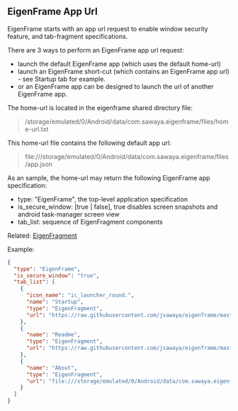 ## EigenFrame App Url

EigenFrame starts with an app url request to enable window security feature, 
and tab-fragment specifications.  

There are 3 ways to perform an EigenFrame app url request:
* launch the default EigenFrame app (which uses the default home-url)
* launch an EigenFrame short-cut (which contains an EigenFrame app url) - see Startup tab for example.
* or an EigenFrame app can be designed to launch the url of another EigenFrame app.

The home-url is located in the eigenframe shared directory file: 
> /storage/emulated/0/Android/data/com.sawaya.eigenframe/files/home-url.txt

This home-url file contains the following default app url:
> file:///storage/emulated/0/Android/data/com.sawaya.eigenframe/files/app.json

As an sample, the home-url may return the following EigenFrame app specification:

* type: "EigenFrame", the top-level application specification 
* is_secure_window: [true | false], true disables screen snapshots and android task-manager screen view
* tab_list: sequence of EigenFragment components

Related:
[EigenFragment](EigenFragment.md) 

Example:
```json
{
  "type": "EigenFrame",
  "is_secure_window": "true",
  "tab_list": [
    {
      "icon_name": "ic_launcher_round.",
      "name": "Startup",
      "type": "EigenFragment",
      "url": "https://raw.githubusercontent.com/jsawaya/eigenframe/master/web/frames/define-clones.json"
    },
    {
      "name": "Readme",
      "type": "EigenFragment",
      "url": "https://raw.githubusercontent.com/jsawaya/eigenframe/master/web/frames/eigenframe-readme.json"
    },
    {
      "name": "About",
      "type": "EigenFragment",
      "url": "file:///storage/emulated/0/Android/data/com.sawaya.eigenframe/files/about.json"
    }
  ]
}
```
